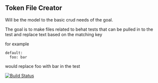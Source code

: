 ## Token File Creator

Will be the model to the basic crud needs of the goal.

The goal is to make files related to behat tests that can be pulled in to the test and replace text based on the matching key

for example

```
default:
  foo: bar
```

would replace foo with bar in the test

[![Build Status](https://travis-ci.org/alnutile/token_file_creator.png?branch=master)](https://travis-ci.org/alnutile/token_file_creator)
